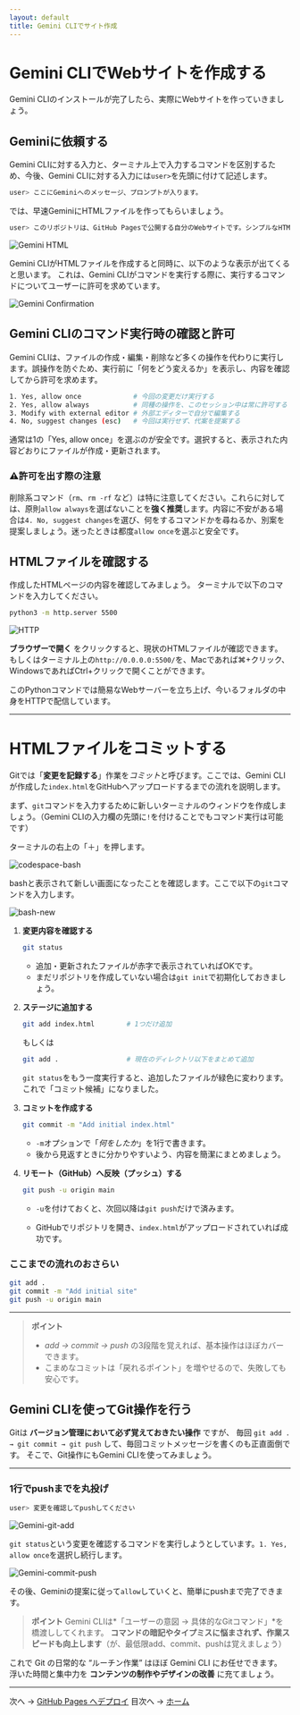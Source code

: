 ```yaml
---
layout: default
title: Gemini CLIでサイト作成
---
```


# Gemini CLIでWebサイトを作成する

Gemini CLIのインストールが完了したら、実際にWebサイトを作っていきましょう。

## Geminiに依頼する

Gemini CLIに対する入力と、ターミナル上で入力するコマンドを区別するため、今後、Gemini CLIに対する入力には`user>`を先頭に付けて記述します。
```bash
user> ここにGeminiへのメッセージ、プロンプトが入ります。
```

では、早速GeminiにHTMLファイルを作ってもらいましょう。
```bash
user> このリポジトリは、GitHub Pagesで公開する自分のWebサイトです。シンプルなHTMLを作成してください。
```

![Gemini HTML](./images/gemini-html.png)

Gemini CLIがHTMLファイルを作成すると同時に、以下のような表示が出てくると思います。
これは、Gemini CLIがコマンドを実行する際に、実行するコマンドについてユーザーに許可を求めています。

![Gemini Confirmation](./images/gemini-confirm.png)

## Gemini CLIのコマンド実行時の確認と許可

Gemini CLIは、ファイルの作成・編集・削除など多くの操作を代わりに実行します。誤操作を防ぐため、実行前に「何をどう変えるか」を表示し、内容を確認してから許可を求めます。

```bash
1. Yes, allow once             # 今回の変更だけ実行する
2. Yes, allow always           # 同種の操作を、このセッション中は常に許可する
3. Modify with external editor # 外部エディターで自分で編集する
4. No, suggest changes (esc)   # 今回は実行せず、代案を提案する
```

通常は1の「Yes, allow once」を選ぶのが安全です。選択すると、表示された内容どおりにファイルが作成・更新されます。

### ⚠️許可を出す際の注意

削除系コマンド（`rm`、`rm -rf` など）は特に注意してください。これらに対しては、原則`allow always`を選ばないことを**強く推奨**します。内容に不安がある場合は`4. No, suggest changes`を選び、何をするコマンドかを尋ねるか、別案を提案しましょう。迷ったときは都度`allow once`を選ぶと安全です。

## HTMLファイルを確認する

作成したHTMLページの内容を確認してみましょう。
ターミナルで以下のコマンドを入力してください。

```bash
python3 -m http.server 5500
```

![HTTP](./images/github-http.png)

**ブラウザーで開く** をクリックすると、現状のHTMLファイルが確認できます。
もしくはターミナル上の`http://0.0.0.0:5500/`を、Macであれば⌘+クリック、WindowsであればCtrl+クリックで開くことができます。

このPythonコマンドでは簡易なWebサーバーを立ち上げ、今いるフォルダの中身をHTTPで配信しています。

---

# HTMLファイルをコミットする

Gitでは「**変更を記録する**」作業を*コミット*と呼びます。ここでは、Gemini CLIが作成した`index.html`をGitHubへアップロードするまでの流れを説明します。

まず、`git`コマンドを入力するために新しいターミナルのウィンドウを作成しましょう。（Gemini CLIの入力欄の先頭に`!`を付けることでもコマンド実行は可能です）

ターミナルの右上の「＋」を押します。

![codespace-bash](./images/codespace-bash.png)

bashと表示されて新しい画面になったことを確認します。ここで以下の`git`コマンドを入力します。

![bash-new](./images/bash-new.png)

1. **変更内容を確認する**

   ```bash
   git status
   ```

   * 追加・更新されたファイルが赤字で表示されていればOKです。
   * まだリポジトリを作成していない場合は`git init`で初期化しておきましょう。

2. **ステージに追加する**

   ```bash
   git add index.html        # 1つだけ追加
   ```
   もしくは
   ```bash
   git add .                 # 現在のディレクトリ以下をまとめて追加
   ```

   `git status`をもう一度実行すると、追加したファイルが緑色に変わります。これで「コミット候補」になりました。

3. **コミットを作成する**

   ```bash
   git commit -m "Add initial index.html"
   ```

   * `-m`オプションで「*何をしたか*」を1行で書きます。
   * 後から見返すときに分かりやすいよう、内容を簡潔にまとめましょう。

4. **リモート（GitHub）へ反映（プッシュ）する**

   ```bash
   git push -u origin main
   ```

   * `-u`を付けておくと、次回以降は`git push`だけで済みます。

   * GitHubでリポジトリを開き、`index.html`がアップロードされていれば成功です。

### ここまでの流れのおさらい

```bash
git add .
git commit -m "Add initial site"
git push -u origin main
```

---

> **ポイント**
>
> * *add → commit → push* の3段階を覚えれば、基本操作はほぼカバーできます。
> * こまめなコミットは「戻れるポイント」を増やせるので、失敗しても安心です。

## Gemini CLIを使ってGit操作を行う

Gitは **バージョン管理において必ず覚えておきたい操作** ですが、
毎回 `git add . → git commit → git push` して、毎回コミットメッセージを書くのも正直面倒です。
そこで、Git操作にもGemini CLIを使ってみましょう。

---

### 1行でpushまでを丸投げ

```bash
user> 変更を確認してpushしてください
```

![Gemini-git-add](./images/gemini-git-add.png)

`git status`という変更を確認するコマンドを実行しようとしています。`1. Yes, allow once`を選択し続行します。

![Gemini-commit-push](./images/gemini-commit-push.png)

その後、Geminiの提案に従って`allow`していくと、簡単にpushまで完了できます。

> **ポイント**
> Gemini CLIは*「ユーザーの意図 → 具体的なGitコマンド」*を橋渡ししてくれます。
> **コマンドの暗記やタイプミスに悩まされず、作業スピードも向上します**（が、最低限add、commit、pushは覚えましょう）

これで Git の日常的な “ルーチン作業” はほぼ Gemini CLI にお任せできます。
浮いた時間と集中力を **コンテンツの制作やデザインの改善** に充てましょう。

---

次へ → [GitHub Pages へデプロイ](./04-deploy-github-pages.md)
目次へ → [ホーム](./index.md)

